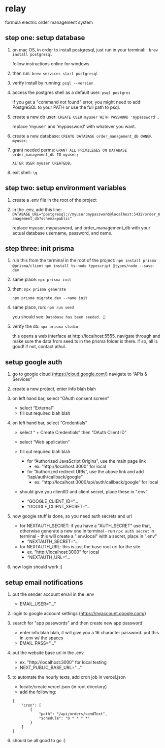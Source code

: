 # relay

formula electric order management system

## step one: setup database

1. on mac OS, in order to install postgresql, just run in your terminal:
``` brew install postgresql```

    follow instructions online for windows. 

2. then run:
```brew services start postgresql```

3. verify install by running:
```psql --version```

4. access the postgres shell as a default user:
```psql postgres```

    if you get a "command not found" error, you might need to add PostgreSQL to your PATH or use the full path to psql.

5. create a new db user:
```CREATE USER myuser WITH PASSWORD 'mypassword';```

    replace 'myuser' and 'mypassword' with whatever you want.

6. create a new database:
```CREATE DATABASE order_management_db OWNER myuser;```

7. grant needed perms:
```GRANT ALL PRIVILEGES ON DATABASE order_management_db TO myuser;```

    ```ALTER USER myuser CREATEDB;```

8. exit shell:
```\q```

## step two: setup environment variables

1. create a .env file in the root of the project

2. in the .env, add this line:
```DATABASE_URL="postgresql://myuser:mypassword@localhost:5432/order_management_db?schema=public"```

    replace myuser, mypassword, and order_management_db with your actual database username, password, and name.

## step three: init prisma

1. run this from the terminal in the root of the project:
```npm install prisma @prisma/client```
```npm install ts-node typescript @types/node --save-dev```

2. same place:
```npx prisma init```

3. then:
```npx prisma generate```

    ```npx prisma migrate dev --name init```

4. same place, run:
```npm run seed```

    you should see:
```Database has been seeded. 🌱```

5. verify the db:
```npx prisma studio```

    this opens a web interface at http://localhost:5555. navigate through and make sure the data from seed.ts in the prisma folder is there. if so, all is good! if not, contact athul.

## setup google auth

1. go to google cloud (https://cloud.google.com/) navigate to “APIs & Services”

2. create a new project, enter info blah blah

3. on left hand bar, select “OAuth consent screen”
	- select “External”
	- fill out required blah blah

4. on left hand bar, select “Credentials”

	- select “ + Create Credentials” then “OAuth Client ID”
	- select “Web application”
	- fill out required blah blah

		- for “Authorized JavaScript Origins”, use the main page link 
			- ex. “http://localhost:3000” for local
		- for “Authorized redirect URIs”, use the above link and add “/api/auth/callback/google”
			- ex. “http://localhost:3000/api/auth/callback/google” for local

	- should give you clientID and client secret, place these in “.env”
		- “GOOGLE_CLIENT_ID=“…
		- “GOOGLE_CLIENT_SECRET=“…

5. now google stuff is done, so you need auth secrets and url

    - for NEXTAUTH_SECRET: if you have a "AUTH_SECRET" use that, otherwise generate a new one in terminal - run ```npx auth secret``` in terminal - this will create a ".env.local" with a secret, place in ".env"
        - "NEXTAUTH_SECRET=“…
    - for NEXTAUTH_URL: this is just the base root url for the site
        - ex. "http://localhost:3000" for local
        - "NEXTAUTH_URL=“…

6. now login should work :)

## setup email notifications

1. put the sender account email in the .env
    - EMAIL_USER="..."

2. login to google account settings (https://myaccount.google.com/)

3. search for "app passwords" and then create new app password
    - enter info blah blah, it will give you a 16 character password. put this in .env w/ the spaces
    - EMAIL_PASS="..."

4. put the website base url in the .env
    - ex. "http://localhost:3000" for local testing
    - NEXT_PUBLIC_BASE_URL="..."

5. to automate the hourly texts, add cron job in vercel.json
    - locate/create vercel.json (in root directory)
    - add the following:
    ``` 
    {
        "cron": [
            {
                "path": "/api/orders/sendText",
                "schedule": "0 * * * *"
            }
        ]
    }
    ```

6. should be all good to go :)
